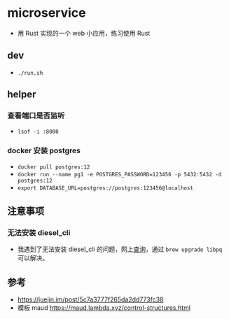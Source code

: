 # microservice 
* 用 Rust 实现的一个 web 小应用，练习使用 Rust

## dev
* `./run.sh`

## helper
### 查看端口是否监听
* `lsof -i :8000`

### docker 安装 postgres
* `docker pull postgres:12`
* `docker run --name pg1 -e POSTGRES_PASSWORD=123456 -p 5432:5432 -d postgres:12`
* `export DATABASE_URL=postgres://postgres:123456@localhost`

## 注意事项
### 无法安装 diesel_cli
* 我遇到了无法安装 diesel_cli 的问题，网上[查询](https://github.com/diesel-rs/diesel/issues/321)，通过 `brew upgrade libpq` 可以解决。

## 参考
* https://juejin.im/post/5c7a3777f265da2dd773fc38
* 模板 maud https://maud.lambda.xyz/control-structures.html
